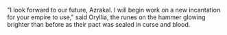 "I look forward to our future, Azrakal. I will begin work on a new incantation for your empire to use," said Oryllia, the runes on the hammer glowing brighter than before as their pact was sealed in curse and blood.